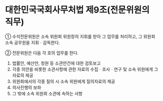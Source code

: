 # 대한민국국회사무처법 제9조(전문위원의 직무)

① 수석전문위원은 소속 위원회 위원장의 지휘를 받아 그 업무를 처리하고, 그 위원회 소속 공무원을 지휘ㆍ감독한다.

② 전문위원은 다음 각 호의 업무를 한다.
1. 법률안, 예산안, 청원 등 소관안건에 대한 검토보고
2. 각종 의안을 비롯한 소관사항에 관한 자료의 수집ㆍ조사ㆍ연구 및 소속 위원에게 그 자료의 제공
3. 위원회에서의 각종 질의 시 소속 위원에게 질의자료의 제공
4. 의사진행의 보좌
5. 그 밖에 소속 위원회 소관에 속하는 사항
